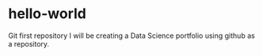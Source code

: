 # hello-world
Git first repository
I will be creating a Data Science portfolio
using github as a repository. 
